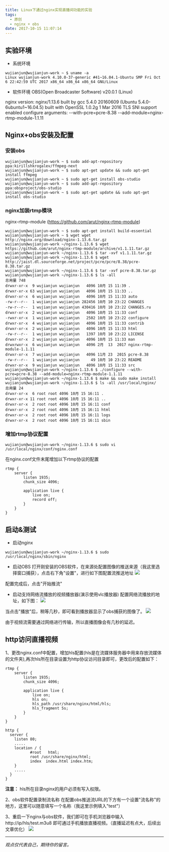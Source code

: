 ```yaml
---
title: Linux下通过nginx实现直播间功能的实验
tags:
  - 原创
  - nginx + obs
date: 2017-10-15 11:07:14
---
```


## 实验环境
 - 系统环境
```
wujianjun@wujianjun-work ~ $ uname -a
Linux wujianjun-work 4.10.0-37-generic #41~16.04.1-Ubuntu SMP Fri Oct 6 22:42:59 UTC 2017 x86_64 x86_64 x86_64 GNU/Linux
```
 - 软件环境
 OBS(Open Broadcaster Software) v20.0.1 (Linux)

 nginx version: nginx/1.13.6
 built by gcc 5.4.0 20160609 (Ubuntu 5.4.0-6ubuntu1~16.04.5)
 built with OpenSSL 1.0.2g  1 Mar 2016
 TLS SNI support enabled
 configure arguments: --with-pcre=pcre-8.38 --add-module=nginx-rtmp-module-1.1.11

## Nginx+obs安装及配置
### 安装obs
```
wujianjun@wujianjun-work ~ $ sudo add-apt-repository ppa:kirillshkrogalev/ffmpeg-next
wujianjun@wujianjun-work ~ $ sudo apt-get update && sudo apt-get install ffmpeg
wujianjun@wujianjun-work ~ $ sudo apt-get install obs-studio
wujianjun@wujianjun-work ~ $ sudo add-apt-repository ppa:obsproject/obs-studio
wujianjun@wujianjun-work ~ $ sudo apt-get update && sudo apt-get install obs-studio
```
### nginx加装rtmp模块
nginx-rtmp-module (https://github.com/arut/nginx-rtmp-module)

```
wujianjun@wujianjun-work ~ $ sudo apt-get install build-essential
wujianjun@wujianjun-work ~ $ wget wget http://nginx.org/download/nginx-1.13.6.tar.gz
wujianjun@wujianjun-work ~/nginx-1.13.6 $ wget https://github.com/arut/nginx-rtmp-module/archive/v1.1.11.tar.gz
wujianjun@wujianjun-work ~/nginx-1.13.6 $ tar -xvf v1.1.11.tar.gz
wujianjun@wujianjun-work ~/nginx-1.13.6 $ wget http://jaist.dl.sourceforge.net/project/pcre/pcre/8.38/pcre-8.38.tar.gz
wujianjun@wujianjun-work ~/nginx-1.13.6 $ tar -xvf pcre-8.38.tar.gz
wujianjun@wujianjun-work ~/nginx-1.13.6 $ ls -all
总用量 748
drwxr-xr-x  9 wujianjun wujianjun   4096 10月 15 11:39 .
drwxr-xr-x 63 wujianjun wujianjun   4096 10月 15 11:33 ..
drwxr-xr-x  6 wujianjun wujianjun   4096 10月 15 11:33 auto
-rw-r--r--  1 wujianjun wujianjun 282456 10月 10 23:22 CHANGES
-rw-r--r--  1 wujianjun wujianjun 430416 10月 10 23:22 CHANGES.ru
drwxr-xr-x  2 wujianjun wujianjun   4096 10月 15 11:33 conf
-rwxr-xr-x  1 wujianjun wujianjun   2502 10月 10 23:22 configure
drwxr-xr-x  4 wujianjun wujianjun   4096 10月 15 11:33 contrib
drwxr-xr-x  2 wujianjun wujianjun   4096 10月 15 11:33 html
-rw-r--r--  1 wujianjun wujianjun   1397 10月 10 23:22 LICENSE
drwxr-xr-x  2 wujianjun wujianjun   4096 10月 15 11:33 man
drwxrwxr-x  6 wujianjun wujianjun   4096 2月  13  2017 nginx-rtmp-module-1.1.11
drwxr-xr-x  7 wujianjun wujianjun   4096 11月 23  2015 pcre-8.38
-rw-r--r--  1 wujianjun wujianjun     49 10月 10 23:22 README
drwxr-xr-x  9 wujianjun wujianjun   4096 10月 15 11:33 src
wujianjun@wujianjun-work ~/nginx-1.13.6 $ ./configure --with-pcre=pcre-8.38 --add-module=nginx-rtmp-module-1.1.11
wujianjun@wujianjun-work ~/nginx-1.13.6 $ make && sudo make install
wujianjun@wujianjun-work ~/nginx-1.13.6 $ ls -all /usr/local/nginx/
总用量 24
drwxr-xr-x  6 root root 4096 10月 15 16:11 .
drwxr-xr-x 11 root root 4096 10月 15 16:11 ..
drwxr-xr-x  2 root root 4096 10月 15 16:11 conf
drwxr-xr-x  2 root root 4096 10月 15 16:11 html
drwxr-xr-x  2 root root 4096 10月 15 16:11 logs
drwxr-xr-x  2 root root 4096 10月 15 16:11 sbin
```

### 增加rtmp协议配置
```
wujianjun@wujianjun-work ~/nginx-1.13.6 $ sudo vi /usr/local/nginx/conf/nginx.conf
```
在nginx.conf文件末尾增加以下rtmp协议的配置
```
rtmp {
    server {
        listen 1935;
        chunk_size 4096;

        application live {
            live on;
            record off;
        }
    }
}
```

## 启动&测试
 - 启动nginx
```
wujianjun@wujianjun-work ~/nginx-1.13.6 $ sudo /usr/local/nginx/sbin/nginx
```
 - 启动OBS
 打开刚安装的OBS软件，在来源处配置图像的推送来源（我这里选择窗口捕获），点击右下角"设置"，进行如下图配置流推送地址
 ![](/images/obs-1.png)

配置完成后，点击"开始推流"

 - 启动支持网络流播放的视频播放器(演示使用vlc播放器)
 配置网络流播放的地址，如下图：
 ![](/images/vlc-1.png)

 当点击"播放"后，稍等几秒，即可看到播放器显示了obs捕获的图像了。
 ![](/images/vlc-2.png)

由于视频流需要通过网络进行传输，所以直播图像会有几秒的延迟。

## http访问直播视频
1、更改nginx.conf中配置，增加hls配置(hls是在流媒体服务器中用来存放流媒体的文件夹),再次hls所在目录设置为http协议访问目录即可，更改后的配置如下：
```
rtmp {
    server {
        listen 1935;
        chunk_size 4096;

        application live {
            live on;
            hls on;
            hls_path /usr/share/nginx/html/hls;
            hls_fragment 5s;
        }
    }
}

http {
  server {
    listen 80;
    .....
    location / {
           #root   html;
           root /usr/share/nginx/html;
           index  index.html index.htm;
    }
    .....
  }
}
```
__注意：__ hls所在目录nginx的用户必须有写入权限。

2、obs软件配置录制流名称
 在配置obs推送流URL的下方有一个设置"流名称"的地方，这里可以随意填写一个名称（我这里示例填入"test"）

3、重启一下nginx与obs软件，我们即可在手机浏览器中输入 http://ip/hls/test.m3u8 即可通过手机播放直播视频。（直播延迟有点大，后续出文章优化）
![](/images/obs-2.png)

-----

*观点仅代表自己，期待你的留言。*
